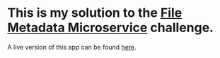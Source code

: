 # This is my solution to the [File Metadata Microservice](https://www.freecodecamp.org/learn/apis-and-microservices/apis-and-microservices-projects/file-metadata-microservice) challenge.

A live version of this app can be found [here](https://File-Metadata-Analysis-freeCodeCamp-Project.phr0nesis.repl.co).
